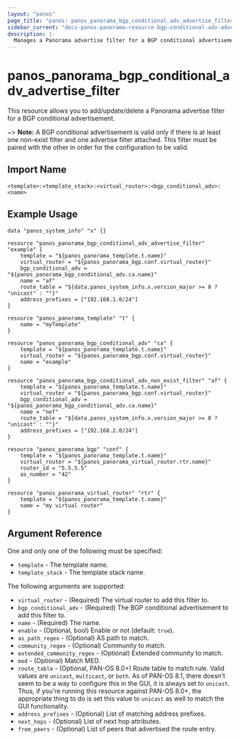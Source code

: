 ```yaml
---
layout: "panos"
page_title: "panos: panos_panorama_bgp_conditional_adv_advertise_filter"
sidebar_current: "docs-panos-panorama-resource-bgp-conditional-adv-advertise-filter"
description: |-
  Manages a Panorama advertise filter for a BGP conditional advertisement.
---
```


# panos_panorama_bgp_conditional_adv_advertise_filter

This resource allows you to add/update/delete a Panorama advertise filter for a
BGP conditional advertisement.

~> **Note:** A BGP conditional advertisement is valid only if there is at least
one non-exist filter and one advertise filter attached.  This filter must be paired
with the other in order for the configuration to be valid.


## Import Name

```
<template>:<template_stack>:<virtual_router>:<bgp_conditional_adv>:<name>
```


## Example Usage

```hcl
data "panos_system_info" "x" {}

resource "panos_panorama_bgp_conditional_adv_advertise_filter" "example" {
    template = "${panos_panorama_template.t.name}"
    virtual_router = "${panos_panorama_bgp.conf.virtual_router}"
    bgp_conditional_adv = "${panos_panorama_bgp_conditional_adv.ca.name}"
    name = "af"
    route_table = "${data.panos_system_info.x.version_major >= 8 ? "unicast" : ""}"
    address_prefixes = ["192.168.1.0/24"]
}

resource "panos_panorama_template" "t" {
    name = "myTemplate"
}

resource "panos_panorama_bgp_conditional_adv" "ca" {
    template = "${panos_panorama_template.t.name}"
    virtual_router = "${panos_panorama_bgp.conf.virtual_router}"
    name = "example"
}

resource "panos_panorama_bgp_conditional_adv_non_exist_filter" "af" {
    template = "${panos_panorama_template.t.name}"
    virtual_router = "${panos_panorama_bgp.conf.virtual_router}"
    bgp_conditional_adv = "${panos_panorama_bgp_conditional_adv.ca.name}"
    name = "nef"
    route_table = "${data.panos_system_info.x.version_major >= 8 ? "unicast" : ""}"
    address_prefixes = ["192.168.2.0/24"]
}

resource "panos_panorama_bgp" "conf" {
    template = "${panos_panorama_template.t.name}"
    virtual_router = "${panos_panorama_virtual_router.rtr.name}"
    router_id = "5.5.5.5"
    as_number = "42"
}

resource "panos_panorama_virtual_router" "rtr" {
    template = "${panos_panorama_template.t.name}"
    name = "my virtual router"
}
```

## Argument Reference

One and only one of the following must be specified:

* `template` - The template name.
* `template_stack` - The template stack name.

The following arguments are supported:

* `virtual_router` - (Required) The virtual router to add this filter to.
* `bgp_conditional_adv` - (Required) The BGP conditional advertisement to add
  this filter to.
* `name` - (Required) The name.
* `enable` - (Optional, bool) Enable or not (default: `true`).
* `as_path_regex` - (Optional) AS path to match.
* `community_regex` - (Optional) Community to match.
* `extended_community_regex` - (Optional) Extended community to match.
* `med` - (Optional) Match MED.
* `route_table` - (Optional, PAN-OS 8.0+) Route table to match rule.  Valid
  values are `unicast`, `multicast`, or `both`.  As of PAN-OS 8.1, there doesn't
  seem to be a way to configure this in the GUI, it is always set to `unicast`.
  Thus, if you're running this resource against PAN-OS 8.0+, the appropriate
  thing to do is set this value to `unicast` as well to match the GUI functionality.
* `address_prefixes` - (Optional) List of matching address prefixes.
* `next_hops` - (Optional) List of next hop attributes.
* `from_peers` - (Optional) List of peers that advertised the route entry.
